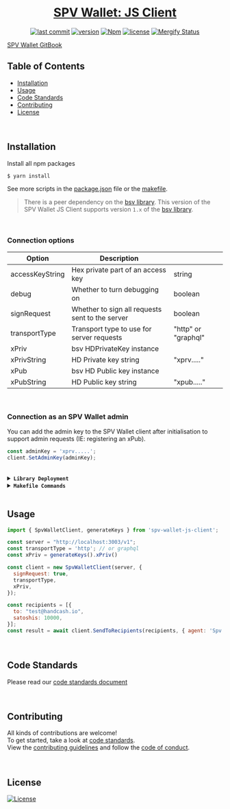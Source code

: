 <div align="center">

# [SPV Wallet: JS Client](https://www.npmjs.com/package/@bitcoin-sv/spv-wallet-js-client)

[![last commit](https://img.shields.io/github/last-commit/bitcoin-sv/spv-wallet-js-client.svg?style=flat&v=2)](https://github.com/bitcoin-sv/spv-wallet-js-client/commits/master)
[![version](https://img.shields.io/github/release-pre/bitcoin-sv/spv-wallet-js-client.svg?style=flat&v=2)](https://github.com/bitcoin-sv/spv-wallet-js-client/releases)
[![Npm](https://img.shields.io/npm/v/@bitcoin-sv/spv-wallet-js-client?style=flat&v=2)](https://www.npmjs.com/package/@bitcoin-sv/spv-wallet-js-client)
[![license](https://img.shields.io/badge/license-Open%20BSV-brightgreen.svg?style=flat&v=2)](/LICENSE)
[![Mergify Status](https://img.shields.io/endpoint.svg?url=https://api.mergify.com/v1/badges/bitcoin-sv/spv-wallet-js-client&style=flat&v=2)](https://mergify.io)
<br/>
</div>

[SPV Wallet GitBook](https://bsvblockchain.gitbook.io/docs)

## Table of Contents
- [Installation](#installation)
- [Usage](#usage)
- [Code Standards](#code-standards)
- [Contributing](#contributing)
- [License](#license)

<br />

## Installation

Install all npm packages
```bash
$ yarn install
```

See more scripts in the [package.json](package.json) file or the [makefile](Makefile).

> There is a peer dependency on the [bsv library](https://github.com/moneybutton/bsv/tree/bsv-legacy).
> This version of the SPV Wallet JS Client supports version `1.x` of the [bsv library](https://github.com/moneybutton/bsv/tree/bsv-legacy).

<br />

### Connection options

| Option          |  Description                                    |                     |
|-----------------|-------------------------------------------------|---------------------|
| accessKeyString | Hex private part of an access key               | string              |
| debug           | Whether to turn debugging on                    | boolean             |
| signRequest     | Whether to sign all requests sent to the server | boolean             |
| transportType   | Transport type to use for server requests       | "http" or "graphql" |
| xPriv           | bsv HDPrivateKey instance                       |                     |
| xPrivString     | HD Private key string                           | "xprv....."         |
| xPub            | bsv HD Public key instance                      |                     |
| xPubString      | HD Public key string                            | "xpub....."         |

<br />

### Connection as an SPV Wallet admin

You can add the admin key to the SPV Wallet client after initialisation to support admin requests (IE: registering an xPub).

```javascript
const adminKey = 'xprv.....';
client.SetAdminKey(adminKey);
```

<br />

<details>
<summary><strong><code>Library Deployment</code></strong></summary>
<br/>

Releases are automatically created when you create a new [git tag](https://git-scm.com/book/en/v2/Git-Basics-Tagging)!

If you want to manually make releases, please install GoReleaser:

[goreleaser](https://github.com/goreleaser/goreleaser) for easy binary or library deployment to Github and can be installed:
- **using make:** `make install-releaser`
- **using brew:** `brew install goreleaser`

The [.goreleaser.yml](.goreleaser.yml) file is used to configure [goreleaser](https://github.com/goreleaser/goreleaser).

<br/>

### Automatic Releases on Tag Creation (recommended)
Automatic releases via [Github Actions](.github/workflows/release.yml) from creating a new tag:
```shell
make tag version=1.2.3
```

<br/>

### Manual Releases (optional)
Use `make release-snap` to create a snapshot version of the release, and finally `make release` to ship to production (manually).

<br/>

</details>

<details>
<summary><strong><code>Makefile Commands</code></strong></summary>
<br/>

View all `makefile` commands
```shell script
make help
```

List of all current commands:
```text
audit                         Checks for vulnerabilities in dependencies
clean                         Remove previous builds and any test cache data
help                          Show this help message
install                       Installs the dependencies for the package
install-all-contributors      Installs all contributors locally
outdated                      Checks for outdated packages via npm
publish                       Will publish the version to npm
release                       Full production release (creates release in Github)
release                       Run after releasing - deploy to npm
release-snap                  Test the full release (build binaries)
release-test                  Full production test release (everything except deploy)
replace-version               Replaces the version in HTML/JS (pre-deploy)
tag                           Generate a new tag and push (tag version=0.0.0)
tag-remove                    Remove a tag if found (tag-remove version=0.0.0)
tag-update                    Update an existing tag to current commit (tag-update version=0.0.0)
test                          Will run unit tests
update-contributors           Regenerates the contributors html/list
```
</details>

<br />

## Usage

```javascript
import { SpvWalletClient, generateKeys } from 'spv-wallet-js-client';

const server = "http://localhost:3003/v1";
const transportType = 'http'; // or graphql
const xPriv = generateKeys().xPriv()

const client = new SpvWalletClient(server, {
  signRequest: true,
  transportType,
  xPriv,
});

const recipients = [{
  to: "test@handcash.io",
  satoshis: 10000,
}];
const result = await client.SendToRecipients(recipients, { agent: 'Spv Wallet test' })
```

<br />

## Code Standards
Please read our [code standards document](.github/CODE_STANDARDS.md)

<br />

## Contributing
All kinds of contributions are welcome!
<br/>
To get started, take a look at [code standards](.github/CODE_STANDARDS.md).
<br/>
View the [contributing guidelines](.github/CODE_STANDARDS.md#3-contributing) and follow the [code of conduct](.github/CODE_OF_CONDUCT.md).

<br/>

## License
[![License](https://img.shields.io/badge/license-Open%20BSV-brightgreen.svg?style=flat&v=2)](/LICENSE)
